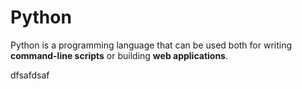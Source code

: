 # Python

Python is a programming language that can be used both for writing **command-line scripts** or building **web applications**.
dfsafdsaf